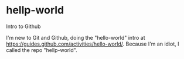 # hellp-world
Intro to Github

I'm new to Git and Github, doing the "hello-world" intro at https://guides.github.com/activities/hello-world/.
Because I'm an idiot, I called the repo "hellp-world".

